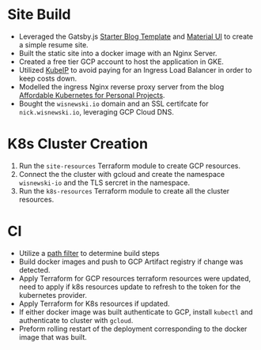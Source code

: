 # Site Build

* Leveraged the Gatsby.js [Starter Blog Template](https://www.gatsbyjs.com/starters/gatsbyjs/gatsby-starter-blog) and [Material UI](https://mui.com/material-ui/getting-started/) to create a simple resume site.
* Built the static site into a docker image with an Nginx Server.
* Created a free tier GCP account to host the application in GKE. 
* Utilized [KubeIP](https://github.com/doitintl/kubeIP) to avoid paying for an Ingress Load Balancer in order to keep costs down.
* Modelled the ingress Nginx reverse proxy server from the blog [Affordable Kubernetes for Personal Projects](https://redmaple.tech/blogs/affordable-kubernetes-for-personal-projects/).
* Bought the `wisnewski.io` domain and an SSL certifcate for `nick.wisnewski.io`, leveraging GCP Cloud DNS.

# K8s Cluster Creation

1. Run the `site-resources` Terraform module to create GCP resources.
2. Connect the the cluster with gcloud and create the namespace `wisnewski-io` and the TLS sercret in the namespace.
3. Run the `k8s-resources` Terraform module to create all the cluster resources.

# CI

* Utilize a [path filter](https://github.com/dorny/paths-filter) to determine build steps
* Build docker images and push to GCP Artifact registry if change was detected.
* Apply Terraform for GCP resources terraform resources were updated, need to apply if k8s resources update to refresh to the token for the kubernetes provider.
* Apply Terraform for K8s resources if updated.
* If either docker image was built authenticate to GCP, install `kubectl` and authenticate to cluster with `gcloud`.
* Preform rolling restart of the deployment corresponding to the docker image that was built.


